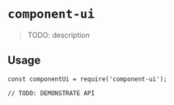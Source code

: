 # `component-ui`

> TODO: description

## Usage

```
const componentUi = require('component-ui');

// TODO: DEMONSTRATE API
```
